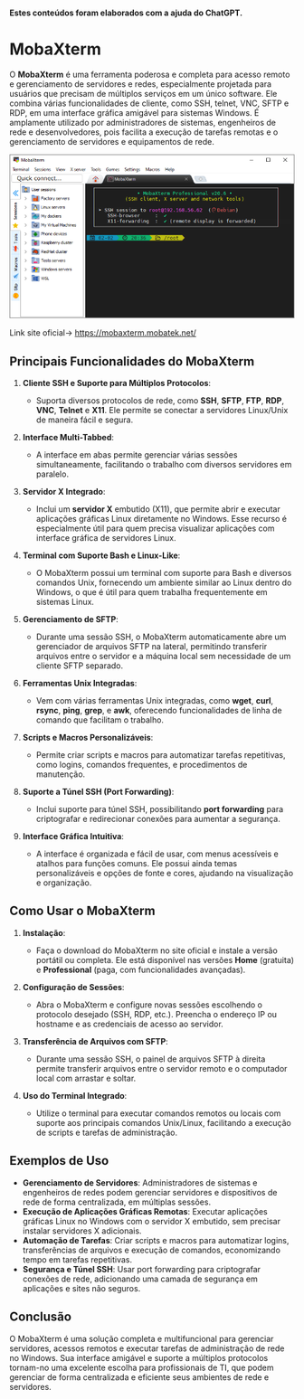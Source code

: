 #### Estes conteúdos foram elaborados com a ajuda do ChatGPT.

# MobaXterm

O **MobaXterm** é uma ferramenta poderosa e completa para acesso remoto e gerenciamento de servidores e redes, especialmente projetada para usuários que precisam de múltiplos serviços em um único software. Ele combina várias funcionalidades de cliente, como SSH, telnet, VNC, SFTP e RDP, em uma interface gráfica amigável para sistemas Windows. É amplamente utilizado por administradores de sistemas, engenheiros de rede e desenvolvedores, pois facilita a execução de tarefas remotas e o gerenciamento de servidores e equipamentos de rede.

![Minha imagem](https://github.com/mateusfilipeferraz/Redes-e-infraestrutura/blob/main/Dicas%20de%20Ferramentas/MoabaExterm/MobaXterm.png)

Link site oficial-> https://mobaxterm.mobatek.net/

## Principais Funcionalidades do MobaXterm

1. **Cliente SSH e Suporte para Múltiplos Protocolos**:
   - Suporta diversos protocolos de rede, como **SSH**, **SFTP**, **FTP**, **RDP**, **VNC**, **Telnet** e **X11**. Ele permite se conectar a servidores Linux/Unix de maneira fácil e segura.

2. **Interface Multi-Tabbed**:
   - A interface em abas permite gerenciar várias sessões simultaneamente, facilitando o trabalho com diversos servidores em paralelo.

3. **Servidor X Integrado**:
   - Inclui um **servidor X** embutido (X11), que permite abrir e executar aplicações gráficas Linux diretamente no Windows. Esse recurso é especialmente útil para quem precisa visualizar aplicações com interface gráfica de servidores Linux.

4. **Terminal com Suporte Bash e Linux-Like**:
   - O MobaXterm possui um terminal com suporte para Bash e diversos comandos Unix, fornecendo um ambiente similar ao Linux dentro do Windows, o que é útil para quem trabalha frequentemente em sistemas Linux.

5. **Gerenciamento de SFTP**:
   - Durante uma sessão SSH, o MobaXterm automaticamente abre um gerenciador de arquivos SFTP na lateral, permitindo transferir arquivos entre o servidor e a máquina local sem necessidade de um cliente SFTP separado.

6. **Ferramentas Unix Integradas**:
   - Vem com várias ferramentas Unix integradas, como **wget**, **curl**, **rsync**, **ping**, **grep**, e **awk**, oferecendo funcionalidades de linha de comando que facilitam o trabalho.

7. **Scripts e Macros Personalizáveis**:
   - Permite criar scripts e macros para automatizar tarefas repetitivas, como logins, comandos frequentes, e procedimentos de manutenção.

8. **Suporte a Túnel SSH (Port Forwarding)**:
   - Inclui suporte para túnel SSH, possibilitando **port forwarding** para criptografar e redirecionar conexões para aumentar a segurança.

9. **Interface Gráfica Intuitiva**:
   - A interface é organizada e fácil de usar, com menus acessíveis e atalhos para funções comuns. Ele possui ainda temas personalizáveis e opções de fonte e cores, ajudando na visualização e organização.

## Como Usar o MobaXterm

1. **Instalação**:
   - Faça o download do MobaXterm no site oficial e instale a versão portátil ou completa. Ele está disponível nas versões **Home** (gratuita) e **Professional** (paga, com funcionalidades avançadas).

2. **Configuração de Sessões**:
   - Abra o MobaXterm e configure novas sessões escolhendo o protocolo desejado (SSH, RDP, etc.). Preencha o endereço IP ou hostname e as credenciais de acesso ao servidor.

3. **Transferência de Arquivos com SFTP**:
   - Durante uma sessão SSH, o painel de arquivos SFTP à direita permite transferir arquivos entre o servidor remoto e o computador local com arrastar e soltar.

4. **Uso do Terminal Integrado**:
   - Utilize o terminal para executar comandos remotos ou locais com suporte aos principais comandos Unix/Linux, facilitando a execução de scripts e tarefas de administração.

## Exemplos de Uso

- **Gerenciamento de Servidores**: Administradores de sistemas e engenheiros de redes podem gerenciar servidores e dispositivos de rede de forma centralizada, em múltiplas sessões.
- **Execução de Aplicações Gráficas Remotas**: Executar aplicações gráficas Linux no Windows com o servidor X embutido, sem precisar instalar servidores X adicionais.
- **Automação de Tarefas**: Criar scripts e macros para automatizar logins, transferências de arquivos e execução de comandos, economizando tempo em tarefas repetitivas.
- **Segurança e Túnel SSH**: Usar port forwarding para criptografar conexões de rede, adicionando uma camada de segurança em aplicações e sites não seguros.

## Conclusão

O MobaXterm é uma solução completa e multifuncional para gerenciar servidores, acessos remotos e executar tarefas de administração de rede no Windows. Sua interface amigável e suporte a múltiplos protocolos tornam-no uma excelente escolha para profissionais de TI, que podem gerenciar de forma centralizada e eficiente seus ambientes de rede e servidores.
